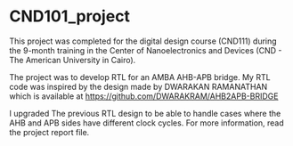 # CND101_project

This project was completed for the digital design course (CND111) during the 9-month training in the Center of Nanoelectronics and Devices (CND - The American University in Cairo).

The project was to develop RTL for an AMBA AHB-APB bridge. My RTL code was inspired by the design made by DWARAKAN RAMANATHAN which is available at https://github.com/DWARAKRAM/AHB2APB-BRIDGE 

I upgraded The previous RTL design to be able to handle cases where the AHB and APB sides have different clock cycles.
For more information, read the project report file.
